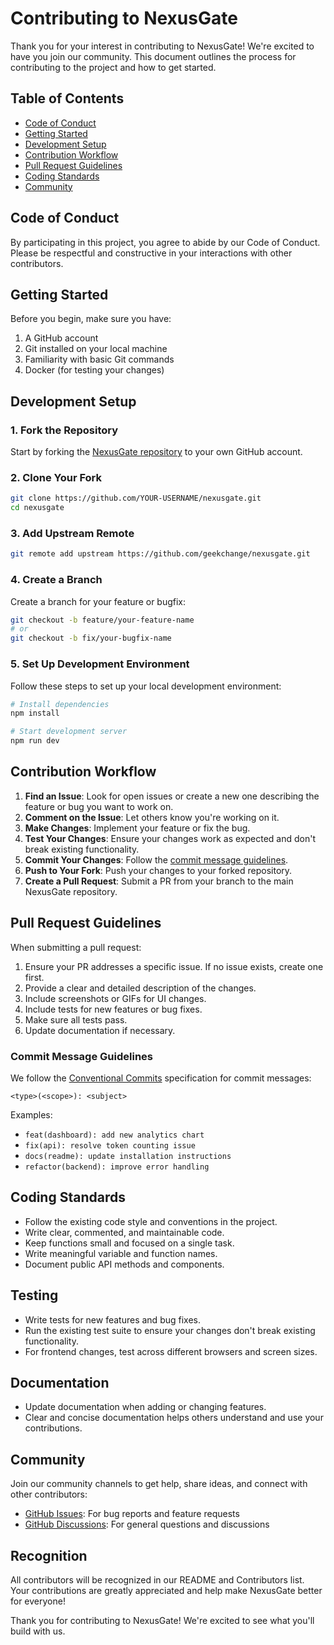 # Contributing to NexusGate

Thank you for your interest in contributing to NexusGate! We're excited to have you join our community. This document outlines the process for contributing to the project and how to get started.

## Table of Contents

- [Code of Conduct](#code-of-conduct)
- [Getting Started](#getting-started)
- [Development Setup](#development-setup)
- [Contribution Workflow](#contribution-workflow)
- [Pull Request Guidelines](#pull-request-guidelines)
- [Coding Standards](#coding-standards)
- [Community](#community)

## Code of Conduct

By participating in this project, you agree to abide by our Code of Conduct. Please be respectful and constructive in your interactions with other contributors.

## Getting Started

Before you begin, make sure you have:

1. A GitHub account
2. Git installed on your local machine
3. Familiarity with basic Git commands
4. Docker (for testing your changes)

## Development Setup

### 1. Fork the Repository

Start by forking the [NexusGate repository](https://github.com/geekchange/nexusgate) to your own GitHub account.

### 2. Clone Your Fork

```bash
git clone https://github.com/YOUR-USERNAME/nexusgate.git
cd nexusgate
```

### 3. Add Upstream Remote

```bash
git remote add upstream https://github.com/geekchange/nexusgate.git
```

### 4. Create a Branch

Create a branch for your feature or bugfix:

```bash
git checkout -b feature/your-feature-name
# or
git checkout -b fix/your-bugfix-name
```

### 5. Set Up Development Environment

Follow these steps to set up your local development environment:

```bash
# Install dependencies
npm install

# Start development server
npm run dev
```

## Contribution Workflow

1. **Find an Issue**: Look for open issues or create a new one describing the feature or bug you want to work on.
2. **Comment on the Issue**: Let others know you're working on it.
3. **Make Changes**: Implement your feature or fix the bug.
4. **Test Your Changes**: Ensure your changes work as expected and don't break existing functionality.
5. **Commit Your Changes**: Follow the [commit message guidelines](#commit-message-guidelines).
6. **Push to Your Fork**: Push your changes to your forked repository.
7. **Create a Pull Request**: Submit a PR from your branch to the main NexusGate repository.

## Pull Request Guidelines

When submitting a pull request:

1. Ensure your PR addresses a specific issue. If no issue exists, create one first.
2. Provide a clear and detailed description of the changes.
3. Include screenshots or GIFs for UI changes.
4. Include tests for new features or bug fixes.
5. Make sure all tests pass.
6. Update documentation if necessary.

### Commit Message Guidelines

We follow the [Conventional Commits](https://www.conventionalcommits.org/) specification for commit messages:

```
<type>(<scope>): <subject>
```

Examples:
- `feat(dashboard): add new analytics chart`
- `fix(api): resolve token counting issue`
- `docs(readme): update installation instructions`
- `refactor(backend): improve error handling`

## Coding Standards

- Follow the existing code style and conventions in the project.
- Write clear, commented, and maintainable code.
- Keep functions small and focused on a single task.
- Write meaningful variable and function names.
- Document public API methods and components.

## Testing

- Write tests for new features and bug fixes.
- Run the existing test suite to ensure your changes don't break existing functionality.
- For frontend changes, test across different browsers and screen sizes.

## Documentation

- Update documentation when adding or changing features.
- Clear and concise documentation helps others understand and use your contributions.

## Community

Join our community channels to get help, share ideas, and connect with other contributors:

- [GitHub Issues](https://github.com/geekchange/nexusgate/issues): For bug reports and feature requests
- [GitHub Discussions](https://github.com/geekchange/nexusgate/discussions): For general questions and discussions

## Recognition

All contributors will be recognized in our README and Contributors list. Your contributions are greatly appreciated and help make NexusGate better for everyone!

Thank you for contributing to NexusGate! We're excited to see what you'll build with us.
